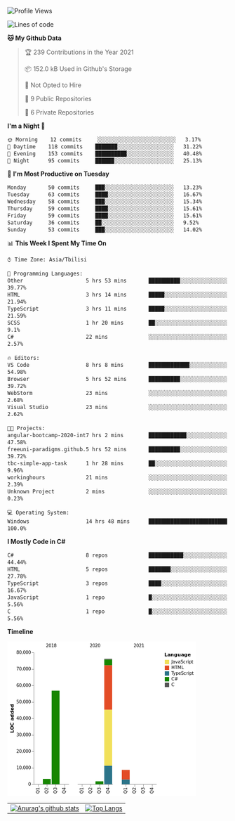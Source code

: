 <!--START_SECTION:waka-->
![Profile Views](http://img.shields.io/badge/Profile%20Views-45-blue)

![Lines of code](https://img.shields.io/badge/From%20Hello%20World%20I%27ve%20Written-146481%20lines%20of%20code-blue)

**🐱 My Github Data** 

> 🏆 239 Contributions in the Year 2021
 > 
> 📦 152.0 kB Used in Github's Storage 
 > 
> 🚫 Not Opted to Hire
 > 
> 📜 9 Public Repositories 
 > 
> 🔑 6 Private Repositories  
 > 
**I'm a Night 🦉** 

```text
🌞 Morning    12 commits     ░░░░░░░░░░░░░░░░░░░░░░░░░   3.17% 
🌆 Daytime    118 commits    ███████░░░░░░░░░░░░░░░░░░   31.22% 
🌃 Evening    153 commits    ██████████░░░░░░░░░░░░░░░   40.48% 
🌙 Night      95 commits     ██████░░░░░░░░░░░░░░░░░░░   25.13%

```
📅 **I'm Most Productive on Tuesday** 

```text
Monday       50 commits     ███░░░░░░░░░░░░░░░░░░░░░░   13.23% 
Tuesday      63 commits     ████░░░░░░░░░░░░░░░░░░░░░   16.67% 
Wednesday    58 commits     ███░░░░░░░░░░░░░░░░░░░░░░   15.34% 
Thursday     59 commits     ████░░░░░░░░░░░░░░░░░░░░░   15.61% 
Friday       59 commits     ████░░░░░░░░░░░░░░░░░░░░░   15.61% 
Saturday     36 commits     ██░░░░░░░░░░░░░░░░░░░░░░░   9.52% 
Sunday       53 commits     ███░░░░░░░░░░░░░░░░░░░░░░   14.02%

```


📊 **This Week I Spent My Time On** 

```text
⌚︎ Time Zone: Asia/Tbilisi

💬 Programming Languages: 
Other                    5 hrs 53 mins       ██████████░░░░░░░░░░░░░░░   39.77% 
HTML                     3 hrs 14 mins       █████░░░░░░░░░░░░░░░░░░░░   21.94% 
TypeScript               3 hrs 11 mins       █████░░░░░░░░░░░░░░░░░░░░   21.59% 
SCSS                     1 hr 20 mins        ██░░░░░░░░░░░░░░░░░░░░░░░   9.1% 
C#                       22 mins             ░░░░░░░░░░░░░░░░░░░░░░░░░   2.57%

🔥 Editors: 
VS Code                  8 hrs 8 mins        █████████████░░░░░░░░░░░░   54.98% 
Browser                  5 hrs 52 mins       ██████████░░░░░░░░░░░░░░░   39.72% 
WebStorm                 23 mins             ░░░░░░░░░░░░░░░░░░░░░░░░░   2.68% 
Visual Studio            23 mins             ░░░░░░░░░░░░░░░░░░░░░░░░░   2.62%

🐱‍💻 Projects: 
angular-bootcamp-2020-int7 hrs 2 mins        ████████████░░░░░░░░░░░░░   47.58% 
freeuni-paradigms.github.5 hrs 52 mins       ██████████░░░░░░░░░░░░░░░   39.72% 
tbc-simple-app-task      1 hr 28 mins        ██░░░░░░░░░░░░░░░░░░░░░░░   9.96% 
workinghours             21 mins             ░░░░░░░░░░░░░░░░░░░░░░░░░   2.39% 
Unknown Project          2 mins              ░░░░░░░░░░░░░░░░░░░░░░░░░   0.23%

💻 Operating System: 
Windows                  14 hrs 48 mins      █████████████████████████   100.0%

```

**I Mostly Code in C#** 

```text
C#                       8 repos             ███████████░░░░░░░░░░░░░░   44.44% 
HTML                     5 repos             ███████░░░░░░░░░░░░░░░░░░   27.78% 
TypeScript               3 repos             ████░░░░░░░░░░░░░░░░░░░░░   16.67% 
JavaScript               1 repo              █░░░░░░░░░░░░░░░░░░░░░░░░   5.56% 
C                        1 repo              █░░░░░░░░░░░░░░░░░░░░░░░░   5.56%

```


**Timeline**

![Chart not found](https://raw.githubusercontent.com/LukeSamkharadze/LukeSamkharadze/main/charts/bar_graph.png) 


<!--END_SECTION:waka-->

|||
| ------------- |:-------------:|
| [![Anurag's github stats](https://github-readme-stats.vercel.app/api?username=LukeSamkharadze&count_private=true&theme=dark&show_icons=true&custom_title=Github%20Stats)](https://github.com/anuraghazra/github-readme-stats) | [![Top Langs](https://github-readme-stats.vercel.app/api/top-langs/?username=LukeSamkharadze&theme=dark&langs_count=9&custom_title=Repositories)](https://github.com/anuraghazra/github-readme-stats)|

<!--
[![Anurag's github stats](https://github-readme-stats.vercel.app/api?username=LukeSamkharadze&count_private=true&theme=dark&show_icons=true&custom_title=Github%20Stats)](https://github.com/anuraghazra/github-readme-stats)
[![willianrod's wakatime stats](https://github-readme-stats.vercel.app/api/wakatime?username=LukeSamkharadze&theme=dark&langs_count=9&custom_title=Weekly%20Stats)](https://github.com/anuraghazra/github-readme-stats)
[![Top Langs](https://github-readme-stats.vercel.app/api/top-langs/?username=LukeSamkharadze&theme=dark&langs_count=9&custom_title=Repositories)](https://github.com/anuraghazra/github-readme-stats)
-->
